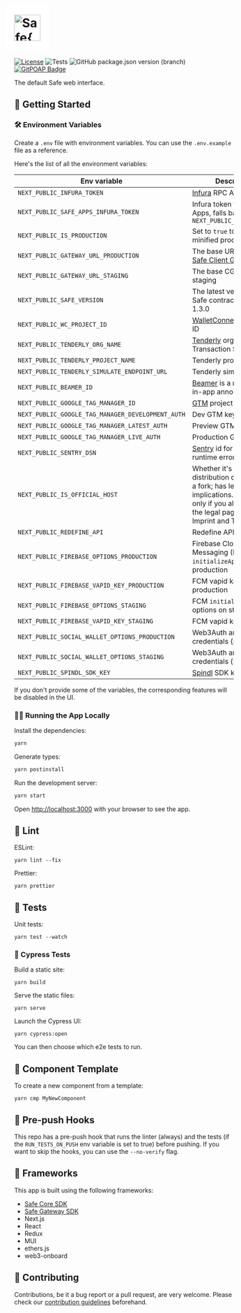 # <img src="/public/images/logo.svg" height="60" valign="middle" alt="Safe{Wallet}" style="background: #fff; padding: 20px; margin: 0 -20px" />

[![License](https://img.shields.io/github/license/safe-global/safe-wallet-web)](https://github.com/safe-global/safe-wallet-web/blob/main/LICENSE)
![Tests](https://img.shields.io/github/actions/workflow/status/safe-global/safe-wallet-web/test.yml?branch=main&label=tests)
![GitHub package.json version (branch)](https://img.shields.io/github/package-json/v/safe-global/safe-wallet-web)
[![GitPOAP Badge](https://public-api.gitpoap.io/v1/repo/safe-global/safe-wallet-web/badge)](https://www.gitpoap.io/gh/safe-global/safe-wallet-web)

The default Safe web interface.

## 🚀 Getting Started

### 🛠️ Environment Variables

Create a `.env` file with environment variables. You can use the `.env.example` file as a reference.

Here's the list of all the environment variables:

| Env variable                                           | Description |
| ------------------------------------------------------ | ----------- |
| `NEXT_PUBLIC_INFURA_TOKEN`                             | [Infura](https://docs.infura.io/infura/networks/ethereum/how-to/secure-a-project/project-id) RPC API token |
| `NEXT_PUBLIC_SAFE_APPS_INFURA_TOKEN`                   | Infura token for Safe Apps, falls back to `NEXT_PUBLIC_INFURA_TOKEN` |
| `NEXT_PUBLIC_IS_PRODUCTION`                            | Set to `true` to build a minified production app |
| `NEXT_PUBLIC_GATEWAY_URL_PRODUCTION`                   | The base URL for the [Safe Client Gateway](https://github.com/safe-global/safe-client-gateway) |
| `NEXT_PUBLIC_GATEWAY_URL_STAGING`                      | The base CGW URL on staging |
| `NEXT_PUBLIC_SAFE_VERSION`                             | The latest version of the Safe contract, defaults to 1.3.0 |
| `NEXT_PUBLIC_WC_PROJECT_ID`                            | [WalletConnect v2](https://docs.walletconnect.com/2.0/cloud/relay) project ID |
| `NEXT_PUBLIC_TENDERLY_ORG_NAME`                        | [Tenderly](https://tenderly.co) org name for Transaction Simulation |
| `NEXT_PUBLIC_TENDERLY_PROJECT_NAME`                    | Tenderly project name |
| `NEXT_PUBLIC_TENDERLY_SIMULATE_ENDPOINT_URL`           | Tenderly simulation URL |
| `NEXT_PUBLIC_BEAMER_ID`                                | [Beamer](https://www.getbeamer.com) is a news feed for in-app announcements |
| `NEXT_PUBLIC_GOOGLE_TAG_MANAGER_ID`                    | [GTM](https://tagmanager.google.com) project id |
| `NEXT_PUBLIC_GOOGLE_TAG_MANAGER_DEVELOPMENT_AUTH`      | Dev GTM key |
| `NEXT_PUBLIC_GOOGLE_TAG_MANAGER_LATEST_AUTH`           | Preview GTM key |
| `NEXT_PUBLIC_GOOGLE_TAG_MANAGER_LIVE_AUTH`             | Production GTM key |
| `NEXT_PUBLIC_SENTRY_DSN`                               | [Sentry](https://sentry.io) id for tracking runtime errors |
| `NEXT_PUBLIC_IS_OFFICIAL_HOST`                         | Whether it's the official distribution of the app, or a fork; has legal implications. Set to true only if you also update the legal pages like Imprint and Terms of use |
| `NEXT_PUBLIC_REDEFINE_API`                             | Redefine API base URL |
| `NEXT_PUBLIC_FIREBASE_OPTIONS_PRODUCTION`              | Firebase Cloud Messaging (FCM) `initializeApp` options on production |
| `NEXT_PUBLIC_FIREBASE_VAPID_KEY_PRODUCTION`            | FCM vapid key on production |
| `NEXT_PUBLIC_FIREBASE_OPTIONS_STAGING`                 | FCM `initializeApp` options on staging |
| `NEXT_PUBLIC_FIREBASE_VAPID_KEY_STAGING`               | FCM vapid key on staging |
| `NEXT_PUBLIC_SOCIAL_WALLET_OPTIONS_PRODUCTION`         | Web3Auth and Google credentials (production) |
| `NEXT_PUBLIC_SOCIAL_WALLET_OPTIONS_STAGING`            | Web3Auth and Google credentials (staging) |
| `NEXT_PUBLIC_SPINDL_SDK_KEY`                           | [Spindl](http://spindl.xyz) SDK key |

If you don't provide some of the variables, the corresponding features will be disabled in the UI.

### 🏃‍♂️ Running the App Locally

Install the dependencies:

```bash
yarn
```

Generate types:
```bash
yarn postinstall
```

Run the development server:

```bash
yarn start
```

Open [http://localhost:3000](http://localhost:3000) with your browser to see the app.

## 🧹 Lint

ESLint:

```
yarn lint --fix
```

Prettier:

```
yarn prettier
```

## 🧪 Tests

Unit tests:

```
yarn test --watch
```

### 🧩 Cypress Tests

Build a static site:

```
yarn build
```

Serve the static files:

```
yarn serve
```

Launch the Cypress UI:

```
yarn cypress:open
```

You can then choose which e2e tests to run.

## 🧱 Component Template

To create a new component from a template:

```
yarn cmp MyNewComponent
```

## 🔄 Pre-push Hooks

This repo has a pre-push hook that runs the linter (always) and the tests (if the `RUN_TESTS_ON_PUSH` env variable is set to true)
before pushing. If you want to skip the hooks, you can use the `--no-verify` flag.

## 🧰 Frameworks

This app is built using the following frameworks:

- [Safe Core SDK](https://github.com/safe-global/safe-core-sdk)
- [Safe Gateway SDK](https://github.com/safe-global/safe-gateway-typescript-sdk)
- Next.js
- React
- Redux
- MUI
- ethers.js
- web3-onboard

## 🤝 Contributing

Contributions, be it a bug report or a pull request, are very welcome. Please check our [contribution guidelines](CONTRIBUTING.md) beforehand.
